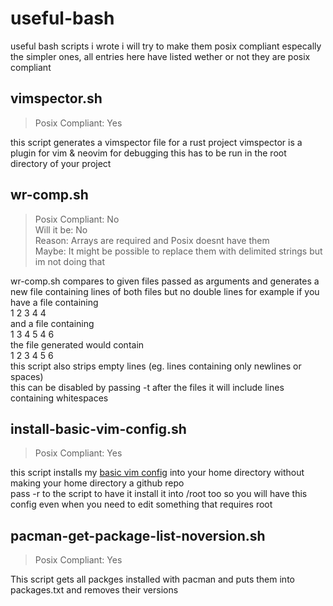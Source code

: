 # useful-bash 
useful bash scripts i wrote
i will try to make them posix compliant especally the simpler ones, 
all entries here have listed wether or not they are posix compliant

## vimspector.sh 
> Posix Compliant: Yes  

this script generates a vimspector file for a rust project
vimspector is a plugin for vim & neovim for debugging
this has to be run in the root directory of your project

## wr-comp.sh
> Posix Compliant: No  
> Will it be: No  
> Reason: Arrays are required and Posix doesnt have them  
> Maybe: It might be possible to replace them with delimited strings but im not doing that  

wr-comp.sh compares to given files passed as arguments and generates a new file containing
lines of both files but no double lines for example if you have a file containing  
1 
2 
3 
4 
4  
and a file containing  
1 
3 
4 
5 
4 
6  
the file generated would contain  
1 
2 
3 
4 
5 
6  
this script also strips empty lines (eg. lines containing only newlines or spaces)  
this can be disabled by passing -t after the files it will include lines containing whitespaces  

## install-basic-vim-config.sh
> Posix Compliant: Yes  

this script installs my [basic vim config](https://github.com/coolian1337/basic-vim-config)
into your home directory without making your home directory a github repo  
pass -r to the script to have it install it into /root too so you will have this config even when you need to edit something that requires root  

## pacman-get-package-list-noversion.sh  
> Posix Compliant: Yes  

This script gets all packges installed with pacman and puts them into packages.txt and removes their versions
